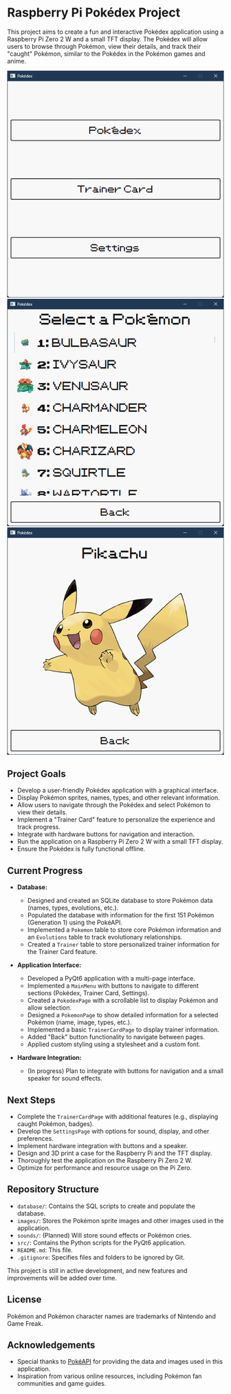 # Raspberry Pi Pokédex Project

This project aims to create a fun and interactive Pokédex application using a Raspberry Pi Zero 2 W and a small TFT display. The Pokédex will allow users to browse through Pokémon, view their details, and track their "caught" Pokémon, similar to the Pokédex in the Pokémon games and anime.

![Application Settings Menu](docs/pokedex_menus.png)
![Pokedex](docs/pokedex_list.png)
![Pikachu](docs/pikachu_entry.png)

## Project Goals

- Develop a user-friendly Pokédex application with a graphical interface.
- Display Pokémon sprites, names, types, and other relevant information.
- Allow users to navigate through the Pokédex and select Pokémon to view their details.
- Implement a "Trainer Card" feature to personalize the experience and track progress.
- Integrate with hardware buttons for navigation and interaction.
- Run the application on a Raspberry Pi Zero 2 W with a small TFT display.
- Ensure the Pokédex is fully functional offline.

## Current Progress

- **Database:**

  - Designed and created an SQLite database to store Pokémon data (names, types, evolutions, etc.).
  - Populated the database with information for the first 151 Pokémon (Generation 1) using the PokéAPI.
  - Implemented a `Pokemon` table to store core Pokémon information and an `Evolutions` table to track evolutionary relationships.
  - Created a `Trainer` table to store personalized trainer information for the Trainer Card feature.

- **Application Interface:**

  - Developed a PyQt6 application with a multi-page interface.
  - Implemented a `MainMenu` with buttons to navigate to different sections (Pokédex, Trainer Card, Settings).
  - Created a `PokedexPage` with a scrollable list to display Pokémon and allow selection.
  - Designed a `PokemonPage` to show detailed information for a selected Pokémon (name, image, types, etc.).
  - Implemented a basic `TrainerCardPage` to display trainer information.
  - Added "Back" button functionality to navigate between pages.
  - Applied custom styling using a stylesheet and a custom font.

- **Hardware Integration:**
  - (In progress) Plan to integrate with buttons for navigation and a small speaker for sound effects.

## Next Steps

- Complete the `TrainerCardPage` with additional features (e.g., displaying caught Pokémon, badges).
- Develop the `SettingsPage` with options for sound, display, and other preferences.
- Implement hardware integration with buttons and a speaker.
- Design and 3D print a case for the Raspberry Pi and the TFT display.
- Thoroughly test the application on the Raspberry Pi Zero 2 W.
- Optimize for performance and resource usage on the Pi Zero.

## Repository Structure

- `database/`: Contains the SQL scripts to create and populate the database.
- `images/`: Stores the Pokémon sprite images and other images used in the application.
- `sounds/`: (Planned) Will store sound effects or Pokémon cries.
- `src/`: Contains the Python scripts for the PyQt6 application.
- `README.md`: This file.
- `.gitignore`: Specifies files and folders to be ignored by Git.

This project is still in active development, and new features and improvements will be added over time.

## License

Pokémon and Pokémon character names are trademarks of Nintendo and Game Freak.

## Acknowledgements

- Special thanks to [PokéAPI](https://pokeapi.co/) for providing the data and images used in this application.
- Inspiration from various online resources, including Pokémon fan communities and game guides.
